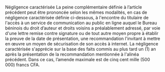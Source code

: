 Négligence caractérisée
La peine complémentaire définie à l’article précédent peut être prononcée selon les mêmes modalités, en cas de négligence caractérisée définie ci-dessous, à l'encontre du titulaire de l'accès à un service de communication au public en ligne auquel le Bureau béninois du droit d’auteur et droits voisins a préalablement adressé, par voie d'une lettre remise contre signature ou de tout autre moyen propre à établir la preuve de la date de présentation, une recommandation l'invitant à mettre en œuvre un moyen de sécurisation de son accès à internet.
La négligence caractérisée s'apprécie sur la base des faits commis au plus tard un (1) an après la présentation de la recommandation mentionnée à l'alinéa précédent.
Dans ce cas, l’amende maximale est de cinq cent mille (500 000) francs CFA.